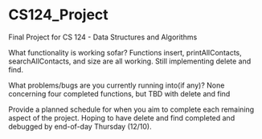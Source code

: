 # CS124_Project
Final Project for CS 124 - Data Structures and Algorithms

What functionality is working sofar? 
Functions insert, printAllContacts, searchAllContacts, and size are all working. Still implementing delete and find.

What problems/bugs are you currently running into(if any)?
None concerning four completed functions, but TBD with delete and find

Provide a planned schedule for when you aim to complete each remaining aspect of the project.
Hoping to have delete and find completed and debugged by end-of-day Thursday (12/10).
